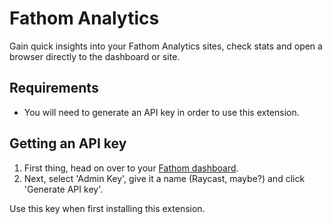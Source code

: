 # Fathom Analytics

Gain quick insights into your Fathom Analytics sites, check stats and open a browser directly to the dashboard or site.

## Requirements

- You will need to generate an API key in order to use this extension.

## Getting an API key

1. First thing, head on over to your [Fathom dashboard](https://app.usefathom.com/#/settings/api).
2. Next, select 'Admin Key', give it a name (Raycast, maybe?) and click 'Generate API key'.

Use this key when first installing this extension.
